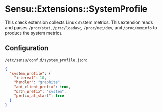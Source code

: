 # Sensu::Extensions::SystemProfile

This check extension collects Linux system metrics. This extension
reads and parses `/proc/stat`, `/proc/loadavg`, `/proc/net/dev`, and
`/proc/meminfo` to produce the system metrics.

## Configuration

`/etc/sensu/conf.d/system_profile.json`:

``` json
{
  "system_profile": {
    "interval": 10,
    "handler": "graphite",
    "add_client_prefix": true,
    "path_prefix": "system",
    "prefix_at_start": true
  }
}
```
